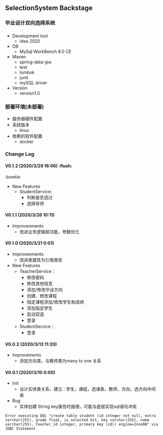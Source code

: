 ## SelectionSystem Backstage

### 毕业设计双向选择系统 

###
* Development tool
    * idea 2020
* DB
    * MySql WorkBench 8.0 CE
* Maven
    * spring-data-jpa
    * test
    * lombok
    * junit
    * mySQL driver
* Version
    * version1.0


### 部署环境(未部署)
* 服务器硬件配置
* 系统版本
    * linux
* 依赖的软件配置
    * docker

### Change Log
#### V0.1.2 (2020/3/29 16:06) :flush:
 :bowtie:
* New Features 
    * StudentService: 
         * 判断是否选过
         * 选择导师

#### V0.1.1 (2020/3/26 10:11)

* Improvenments 
    * 改进业务逻辑层功能，参数优化
    

#### V0.1.0 (2020/3/21 0:01)

* Improvenments 
    * 改进表属性为引用类型
* New Features
    * TeacherService：
        * 修改密码
        * 修改其他信息
        * 添加/修改毕设方向
        * 创建、修改课程
        * 指定课程添加/修改学生和成绩
        * 添加指定学生
        * 启动双选
        * 登录  
    * StudentService：
        * 登录     
        
#### V0.0.2 (2020/3/13 11:20)

* Improvements
    * 添加方向类，与教师类为many to one 关系
            
#### V0.0.1 (2020/3/10 0:00)
* Init
    * 设计实体类关系，建立 : 学生，课程，选课表，教师，方向，选方向中间表
* Bug 
    * 实体创建 String key属性时报错，可能与底层实现sql语句冲突
```text
Error executing DDL "create table student (id integer not null, extra varchar(255), grade float, is_selected bit, key varchar(255), name varchar(255), teacher_id integer, primary key (id)) engine=InnoDB" via JDBC Statement
```

